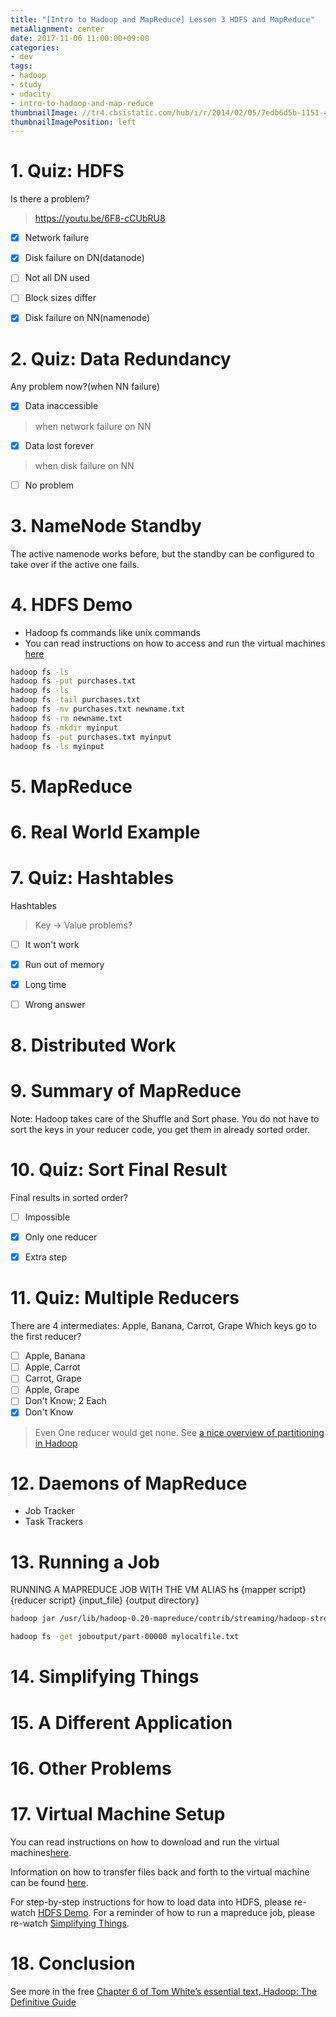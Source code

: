 ```yaml
---
title: "[Intro to Hadoop and MapReduce] Lesson 3 HDFS and MapReduce"
metaAlignment: center
date: 2017-11-06 11:00:00+09:00
categories:
- dev
tags:
- hadoop
- study
- udacity
- intro-to-hadoop-and-map-reduce
thumbnailImage: //tr4.cbsistatic.com/hub/i/r/2014/02/05/7edb6d5b-1151-4824-a8b7-6bd554f0ded5/resize/770x/293413c3bb9555b7d22aac146fa8b928/hadoop.logo.tr.jpg
thumbnailImagePosition: left
---
```


<!--more-->

# 1. Quiz: HDFS

Is there a problem?
> https://youtu.be/6F8-cCUbRU8

- [x] Network failure
- [x] Disk failure on DN(datanode)
- [ ] Not all DN used
- [ ] Block sizes differ
- [x] Disk failure on NN(namenode)


# 2. Quiz: Data Redundancy

Any problem now?(when NN failure)

- [x] Data inaccessible 
> when network failure on NN
- [x] Data lost forever
> when disk failure on NN
- [ ] No problem


# 3. NameNode Standby

The active namenode works before, but the standby can be configured to take over if the active one fails.


# 4. HDFS Demo

- Hadoop fs commands like unix commands
- You can read instructions on how to access and run the virtual machines [here][1]

```sh
hadoop fs -ls
hadoop fs -put purchases.txt
hadoop fs -ls
hadoop fs -tail purchases.txt
hadoop fs -mv purchases.txt newname.txt
hadoop fs -rm newname.txt
hadoop fs -mkdir myinput
hadoop fs -put purchases.txt myinput
hadoop fs -ls myinput
```


# 5. MapReduce


# 6. Real World Example


# 7. Quiz: Hashtables

Hashtables
> Key -> Value problems?

- [ ] It won't work
- [x] Run out of memory
- [x] Long time
- [ ] Wrong answer


# 8. Distributed Work


# 9. Summary of MapReduce

Note: Hadoop takes care of the Shuffle and Sort phase. You do not have to sort the keys in your reducer code, you get them in already sorted order.


# 10. Quiz: Sort Final Result

Final results in sorted order?

- [ ] Impossible
- [x] Only one reducer
- [x] Extra step


# 11. Quiz: Multiple Reducers

There are 4 intermediates: Apple, Banana, Carrot, Grape
Which keys go to the first reducer?

- [ ] Apple, Banana
- [ ] Apple, Carrot
- [ ] Carrot, Grape
- [ ] Apple, Grape
- [ ] Don't Know; 2 Each
- [x] Don't Know

> Even One reducer would get none.
> See [a nice overview of partitioning in Hadoop][2]

# 12. Daemons of MapReduce

- Job Tracker
- Task Trackers


# 13. Running a Job

RUNNING A MAPREDUCE JOB WITH THE VM ALIAS
hs {mapper script} {reducer script} {input_file} {output directory}

```sh
hadoop jar /usr/lib/hadoop-0.20-mapreduce/contrib/streaming/hadoop-streaming-2.0.0-mr1-cdh4.1.1.jar -mapper mapper.py -reducer reducer.py -file mapper.py -file reducer.py -input myinput -output joboutput

hadoop fs -get joboutput/part-00000 mylocalfile.txt
```


# 14. Simplifying Things
# 15. A Different Application
# 16. Other Problems
# 17. Virtual Machine Setup

You can read instructions on how to download and run the virtual machines[here][3].

Information on how to transfer files back and forth to the virtual machine can be found [here][4].

For step-by-step instructions for how to load data into HDFS, please re-watch [HDFS Demo][5]. For a reminder of how to run a mapreduce job, please re-watch [Simplifying Things][6].

# 18. Conclusion

See more in the free [Chapter 6 of Tom White’s essential text, Hadoop: The Definitive Guide][7]


[1]: https://docs.google.com/document/d/1v0zGBZ6EHap-Smsr3x3sGGpDW-54m82kDpPKC2M6uiY/edit?usp=sharing
[2]: http://developer.yahoo.com/hadoop/tutorial/module5.html#partitioning
[3]: https://docs.google.com/document/d/1v0zGBZ6EHap-Smsr3x3sGGpDW-54m82kDpPKC2M6uiY/pub
[4]: https://docs.google.com/a/knowlabs.com/document/d/1MZ_rNxJhR4HCU1qJ2-w7xlk2MTHVqa9lnl_uj-zRkzk/pub
[5]: https://classroom.udacity.com/courses/ud617/lessons/308873795/concepts/3095085570923
[6]: https://classroom.udacity.com/courses/ud617/lessons/308873795/concepts/3093825960923
[7]: http://go.cloudera.com/udacity-lesson-2